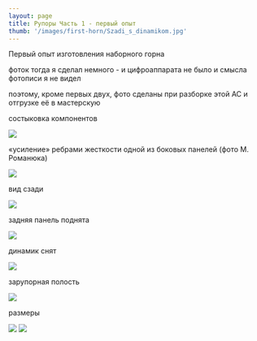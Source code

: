 ```yaml
---
layout: page
title: Рупоры Часть 1 - первый опыт
thumb: '/images/first-horn/Szadi_s_dinamikom.jpg'
---
```


Первый опыт изготовления наборного горна

фоток тогда я сделал немного - и цифроаппарата не было и смысла фотописи  я не
видел

поэтому, кроме первых двух, фото сделаны при разборке этой АС и отгрузке её в
мастерскую

состыковка компонентов

![](/images/first-horn/0_proekt_leto_05.jpg)

«усиление» ребрами жесткости одной из боковых панелей
(фото М. Романюка)


![](/images/first-horn/AS_pervaya_proccess_fotograf_MJU_R-25614.jpg)

вид сзади

![](/images/first-horn/Zad_kryshka.jpg)

задняя панель поднята

![](/images/first-horn/Szadi_s_dinamikom.jpg)

динамик снят

![](/images/first-horn/Szadi.jpg)

зарупорная полость

![](/images/first-horn/Vnut_polosti_1.jpg)

размеры

![](/images/first-horn/AS_tri_chetverti_1_s_razmerami_v_sm.jpg)
![](/images/first-horn/AS_sboku_1_s_razmerami_v_sm.jpg)
